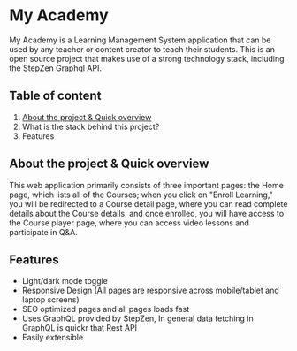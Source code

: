 
# My Academy

My Academy is a Learning Management System application that can be used by any teacher or content creator to teach their students. This is an open source project that makes use of a strong technology stack, including the StepZen Graphql API.
## Table of content

1. [About the project & Quick overview](https://github.com/venkata-penumatsa/Programmer-Path/blob/main/README.md#about-the-project--quick-overview)
2. What is the stack behind this project?
3. Features


##  About the project & Quick overview

This web application primarily consists of three important pages: the Home page, which lists all of the Courses; when you click on "Enroll Learning," you will be redirected to a Course detail page, where you can read complete details about the Course details; and once enrolled, you will have access to the Course player page, where you can access video lessons and participate in Q&A.


## Features

- Light/dark mode toggle
- Responsive Design (All pages are responsive across mobile/tablet and laptop screens)
- SEO optimized pages and all pages loads fast
- Uses GraphQL provided by StepZen, In general data fetching in GraphQL is quickr that Rest API
- Easily extensible



 

